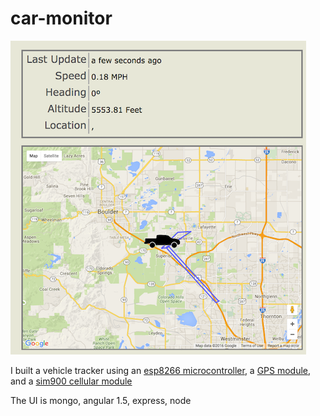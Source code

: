 # car-monitor

![pic](pic.png)

I built a vehicle tracker using an [esp8266 microcontroller](http://www.esp8266.com/), a [GPS module](http://arduinostuff.blogspot.com/2014/05/neo6mv2-gps-module-with-arduino-uno-how.html), and a [sim900 cellular module](http://www.geeetech.com/wiki/index.php/Arduino_GPRS_Shield)

The UI is mongo, angular 1.5, express, node
